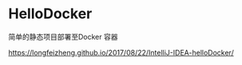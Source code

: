 # HelloDocker
简单的静态项目部署至Docker 容器

https://longfeizheng.github.io/2017/08/22/IntelliJ-IDEA-helloDocker/
